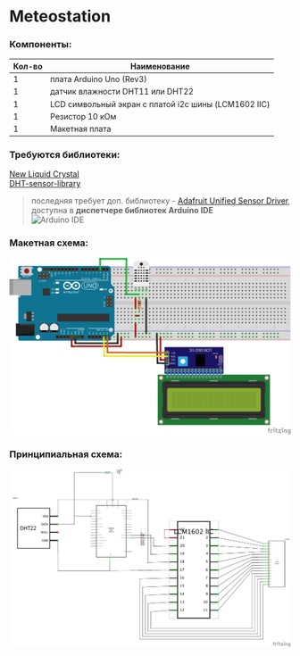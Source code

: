 # Meteostation
### Компоненты:  
|Кол-во|Наименование|
|------|------|
|1|плата Arduino Uno (Rev3)|
|1|датчик влажности DHT11 или DHT22|
|1|LCD символьный экран с платой i2c шины (LCM1602 IIC)|
|1|Резистор 10 кОм|
|1|Макетная плата|  
### Требуются библиотеки:
[New Liquid Crystal](http://arduino-info.wikispaces.com/LCD-Blue-I2C)  
[DHT-sensor-library](https://learn.adafruit.com/dht)  
> последняя требует доп. библиотеку - [Adafruit Unified Sensor Driver](https://github.com/adafruit/Adafruit_Sensor), доступна в **диспетчере библиотек Arduino IDE**  
> ![Arduino IDE](https://cdn-learn.adafruit.com/assets/assets/000/038/115/medium800/weather_Screen_Shot_2016-12-26_at_12.52.24.png?1482753413)
### Макетная схема:  
![Breadboard1](https://github.com/djhumster/Meteostation/blob/slide_screen/Meteostation_bb.png?raw=true)
### Принципиальная схема:  
![Sheme](https://github.com/djhumster/Meteostation/blob/slide_screen/Meteostation_sheme.png?raw=true)
